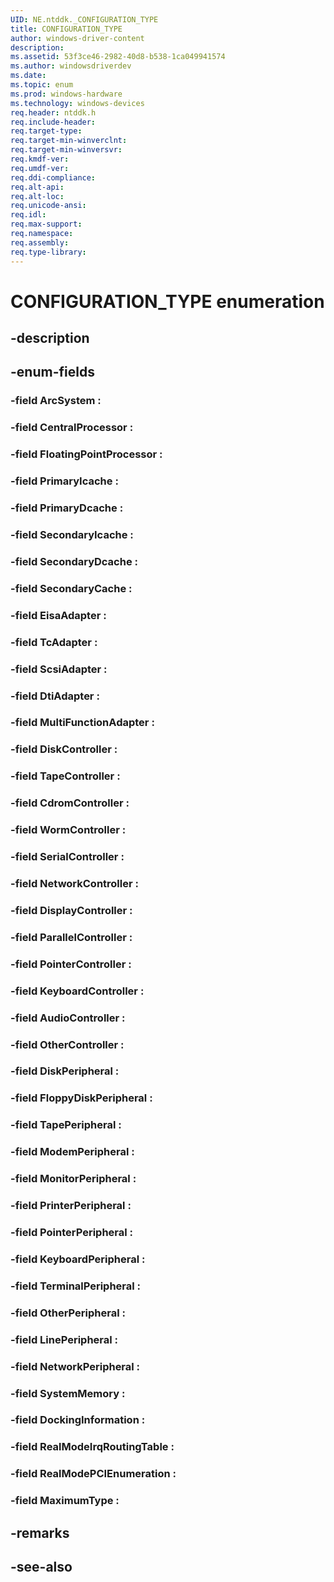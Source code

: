```yaml
---
UID: NE.ntddk._CONFIGURATION_TYPE
title: CONFIGURATION_TYPE
author: windows-driver-content
description: 
ms.assetid: 53f3ce46-2982-40d8-b538-1ca049941574
ms.author: windowsdriverdev
ms.date: 
ms.topic: enum
ms.prod: windows-hardware
ms.technology: windows-devices
req.header: ntddk.h
req.include-header:
req.target-type:
req.target-min-winverclnt:
req.target-min-winversvr:
req.kmdf-ver:
req.umdf-ver:
req.ddi-compliance:
req.alt-api:
req.alt-loc:
req.unicode-ansi:
req.idl:
req.max-support:
req.namespace:
req.assembly:
req.type-library:
---
```


# CONFIGURATION_TYPE enumeration

## -description



## -enum-fields

### -field ArcSystem : 
### -field CentralProcessor : 
### -field FloatingPointProcessor : 
### -field PrimaryIcache : 
### -field PrimaryDcache : 
### -field SecondaryIcache : 
### -field SecondaryDcache : 
### -field SecondaryCache : 
### -field EisaAdapter : 
### -field TcAdapter : 
### -field ScsiAdapter : 
### -field DtiAdapter : 
### -field MultiFunctionAdapter : 
### -field DiskController : 
### -field TapeController : 
### -field CdromController : 
### -field WormController : 
### -field SerialController : 
### -field NetworkController : 
### -field DisplayController : 
### -field ParallelController : 
### -field PointerController : 
### -field KeyboardController : 
### -field AudioController : 
### -field OtherController : 
### -field DiskPeripheral : 
### -field FloppyDiskPeripheral : 
### -field TapePeripheral : 
### -field ModemPeripheral : 
### -field MonitorPeripheral : 
### -field PrinterPeripheral : 
### -field PointerPeripheral : 
### -field KeyboardPeripheral : 
### -field TerminalPeripheral : 
### -field OtherPeripheral : 
### -field LinePeripheral : 
### -field NetworkPeripheral : 
### -field SystemMemory : 
### -field DockingInformation : 
### -field RealModeIrqRoutingTable : 
### -field RealModePCIEnumeration : 
### -field MaximumType : 

## -remarks

## -see-also